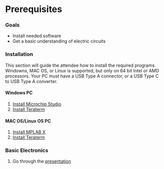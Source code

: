 # Prerequisites
### Goals
 - Install needed software
 - Get a basic understanding of electric circuits

### Installation
This section will guide the attendee how to install the required programs. Windowns, MAC OS, or Linux is supported, but only on 64 bit Intel or AMD processors. Your PC must have a USB Type A connector, or a USB Type C to USB Type A converter.

#### Windows PC
 1. [Install Microchip Studio](https://www.microchip.com/en-us/tools-resources/develop/microchip-studio)
 2. [Install Teraterm](https://teratermproject.github.io/index-en.html)

#### MAC OS/Linux OS PC
 1. [Install MPLAB X](https://www.microchip.com/en-us/tools-resources/develop/mplab-x-ide)
 2. [Install Teraterm](https://teratermproject.github.io/index-en.html)

### Basic Electronics
 1. Go through the [presentation](https://github.com/rgholmse/AVR_Basics/blob/main/Part%200%20-%20Prerequisites/Presentation/Part%200%20-%20Prerequisites.pdf)
